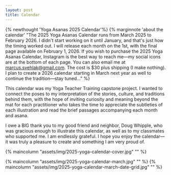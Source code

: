 ```yaml
---
layout: post
title: Calendar
---
```

{% newthought 'Yoga Asanas 2025 Calendar'%}
{% marginnote 'about the calendar' "The 2025 Yoga Asanas Calendar runs from March 2025 to February 2026. I didn't start working on it until January, and that's just how the timing worked out. I will release each month on the 1st, with the final page available on February 1, 2026. If you wish to purchase the 2025 Yoga Asanas Calendar, Instagram is the best way to reach me—my social icons are at the bottom of each page. You can also email me at marcus.svehlak@gmail.com. The cost is $30 plus shipping (I make nothing). I plan to create a 2026 calendar starting in March next year as well to continue the tradition—stay tuned..." %}

This calendar was my Yoga Teacher Training capstone project. I wanted to connect the poses to my interpretation of the stories, culture, and traditions behind them, with the hope of inviting curiosity and meaning beyond the mat for each practitioner who takes the time to appreciate the subtleties of each illustration and read the brief passages accompanying each month and asana.

I owe a BIG thank you to my good friend and neighbor, Doug Whipple, who was gracious enough to illustrate this calendar, as well as to my classmates who supported me. I am endlessly grateful. I hope you enjoy the calendar—it was truly a pleasure to create and something I am very proud of.


{% maincolumn "assets/img/2025-yoga-calendar-cover.jpg" "" %}

{% maincolumn "assets/img/2025-yoga-calendar-march.jpg" "" %}
{% maincolumn "assets/img/2025-yoga-calendar-march-date-grid.jpg" "" %}

